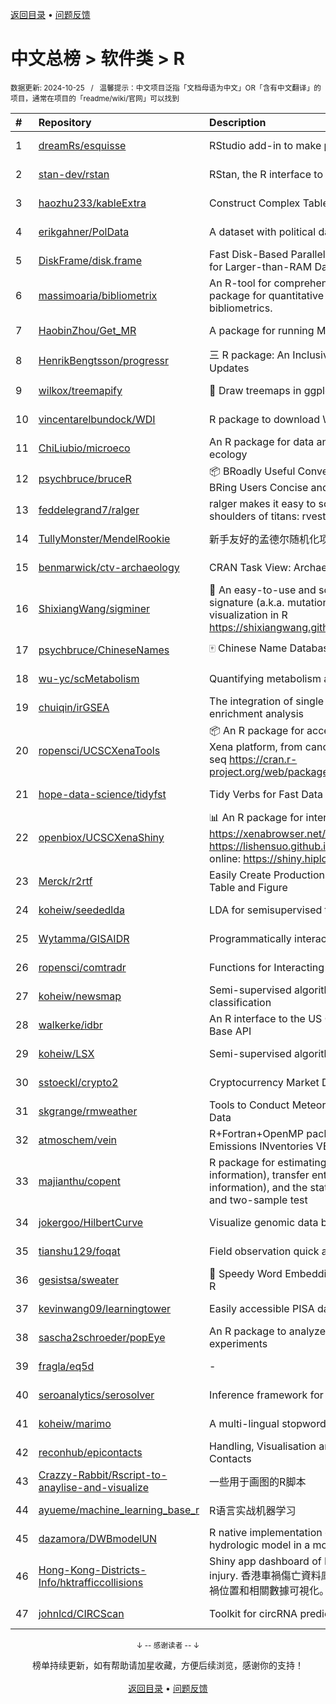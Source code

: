<a href="https://gitee.com/GrowingGit/GitHub-Chinese-Top-Charts#github中文排行榜">返回目录</a> • <a href="/content/docs/feedback.md">问题反馈</a>

# 中文总榜 > 软件类 > R
<sub>数据更新: 2024-10-25&nbsp;&nbsp;&nbsp;/&nbsp;&nbsp;&nbsp;温馨提示：中文项目泛指「文档母语为中文」OR「含有中文翻译」的项目，通常在项目的「readme/wiki/官网」可以找到</sub>

|#|Repository|Description|Stars|Updated|
|:-|:-|:-|:-|:-|
|1|[dreamRs/esquisse](https://github.com/dreamRs/esquisse)|RStudio add-in to make plots interactively with ggplot2|1777|2024-09-18|
|2|[stan-dev/rstan](https://github.com/stan-dev/rstan)|RStan, the R interface to Stan|1041|2024-10-23|
|3|[haozhu233/kableExtra](https://github.com/haozhu233/kableExtra)|Construct Complex Table with knitr::kable() + pipe. |689|2024-07-10|
|4|[erikgahner/PolData](https://github.com/erikgahner/PolData)|A dataset with political datasets|625|2024-10-20|
|5|[DiskFrame/disk.frame](https://github.com/DiskFrame/disk.frame)|Fast Disk-Based Parallelized Data Manipulation Framework for Larger-than-RAM Data|594|2024-09-10|
|6|[massimoaria/bibliometrix](https://github.com/massimoaria/bibliometrix)|An R-tool for comprehensive science mapping analysis. A package for quantitative research in scientometrics and bibliometrics.|509|2024-10-15|
|7|[HaobinZhou/Get_MR](https://github.com/HaobinZhou/Get_MR)|A package for running MR In batches and in parallel quickly|283|2024-09-30|
|8|[HenrikBengtsson/progressr](https://github.com/HenrikBengtsson/progressr)|三 R package: An Inclusive, Unifying API for Progress Updates|280|2024-10-19|
|9|[wilkox/treemapify](https://github.com/wilkox/treemapify)|🌳 Draw treemaps in ggplot2|214|2024-06-15|
|10|[vincentarelbundock/WDI](https://github.com/vincentarelbundock/WDI)|R package to download World Bank data|211|2024-09-16|
|11|[ChiLiubio/microeco](https://github.com/ChiLiubio/microeco)|An R package for data analysis in microbial community ecology|199|2024-10-16|
|12|[psychbruce/bruceR](https://github.com/psychbruce/bruceR)|📦 BRoadly Useful Convenient and Efficient R functions that BRing Users Concise and Elegant R data analyses.|167|2024-06-16|
|13|[feddelegrand7/ralger](https://github.com/feddelegrand7/ralger)|ralger makes it easy to scrape a website. Built on the shoulders of titans: rvest, xml2. |156|2024-07-16|
|14|[TullyMonster/MendelRookie](https://github.com/TullyMonster/MendelRookie)|新手友好的孟德尔随机化项目|154|2024-04-26|
|15|[benmarwick/ctv-archaeology](https://github.com/benmarwick/ctv-archaeology)|CRAN Task View: Archaeological Science|146|2024-10-02|
|16|[ShixiangWang/sigminer](https://github.com/ShixiangWang/sigminer)|🌲 An easy-to-use and scalable toolkit for genomic alteration signature (a.k.a. mutational signature) analysis and visualization in R https://shixiangwang.github.io/sigminer/reference/index.html|144|2024-10-12|
|17|[psychbruce/ChineseNames](https://github.com/psychbruce/ChineseNames)|🀄 Chinese Name Database (1930-2008).|142|2024-07-27|
|18|[wu-yc/scMetabolism](https://github.com/wu-yc/scMetabolism)|Quantifying metabolism activity at the single-cell resolution|114|2024-08-11|
|19|[chuiqin/irGSEA](https://github.com/chuiqin/irGSEA)|The integration of single cell rank-based gene set enrichment analysis|112|2024-07-23|
|20|[ropensci/UCSCXenaTools](https://github.com/ropensci/UCSCXenaTools)|:package: An R package for accessing genomics data from UCSC Xena platform, from cancer multi-omics to single-cell RNA-seq https://cran.r-project.org/web/packages/UCSCXenaTools/|103|2024-10-15|
|21|[hope-data-science/tidyfst](https://github.com/hope-data-science/tidyfst)|Tidy Verbs for Fast Data Manipulation|96|2024-09-16|
|22|[openbiox/UCSCXenaShiny](https://github.com/openbiox/UCSCXenaShiny)|📊 An R package for interactively exploring UCSC Xena https://xenabrowser.net/datapages/; Book: https://lishensuo.github.io/UCSCXenaShiny_Book; App online: https://shiny.hiplot.cn/ucsc-xena-shiny/, htt ...|94|2024-10-15|
|23|[Merck/r2rtf](https://github.com/Merck/r2rtf)|Easily Create Production-Ready Rich Text Format (RTF) Table and Figure|76|2024-09-30|
|24|[koheiw/seededlda](https://github.com/koheiw/seededlda)|LDA for semisupervised topic modeling|73|2024-09-05|
|25|[Wytamma/GISAIDR](https://github.com/Wytamma/GISAIDR)|Programmatically interact with the GISAID database.|69|2024-09-19|
|26|[ropensci/comtradr](https://github.com/ropensci/comtradr)|Functions for Interacting with the UN Comtrade API|64|2024-09-24|
|27|[koheiw/newsmap](https://github.com/koheiw/newsmap)|Semi-supervised algorithm for geographical document classification|59|2024-06-11|
|28|[walkerke/idbr](https://github.com/walkerke/idbr)|An R interface to the US Census Bureau International Data Base API|58|2024-07-28|
|29|[koheiw/LSX](https://github.com/koheiw/LSX)|Semi-supervised algorithm for document scaling|55|2024-07-23|
|30|[sstoeckl/crypto2](https://github.com/sstoeckl/crypto2)|Cryptocurrency Market Data|53|2024-10-11|
|31|[skgrange/rmweather](https://github.com/skgrange/rmweather)|Tools to Conduct Meteorological Normalisation on Air Quality Data|49|2024-06-05|
|32|[atmoschem/vein](https://github.com/atmoschem/vein)| R+Fortran+OpenMP package to estimate Vehicular Emissions INventories VEIN. |44|2024-09-05|
|33|[majianthu/copent](https://github.com/majianthu/copent)|R package for estimating copula entropy (mutual information), transfer entropy (conditional mutual information), and the statistic for multivariate normality test and two-sample test|40|2024-06-07|
|34|[jokergoo/HilbertCurve](https://github.com/jokergoo/HilbertCurve)|Visualize genomic data by Hilbert curve|40|2024-10-08|
|35|[tianshu129/foqat](https://github.com/tianshu129/foqat)|Field observation quick analysis toolkit|33|2024-09-27|
|36|[gesistsa/sweater](https://github.com/gesistsa/sweater)|👚 Speedy Word Embedding Association Test & Extras using R|27|2024-08-12|
|37|[kevinwang09/learningtower](https://github.com/kevinwang09/learningtower)|Easily accessible PISA data|26|2024-10-10|
|38|[sascha2schroeder/popEye](https://github.com/sascha2schroeder/popEye)|An R package to analyze eye-tracking data from reading experiments|23|2024-08-21|
|39|[fragla/eq5d](https://github.com/fragla/eq5d)|-|21|2024-09-09|
|40|[seroanalytics/serosolver](https://github.com/seroanalytics/serosolver)|Inference framework for serological data|16|2024-08-15|
|41|[koheiw/marimo](https://github.com/koheiw/marimo)|A multi-lingual stopwords lists|15|2024-07-22|
|42|[reconhub/epicontacts](https://github.com/reconhub/epicontacts)|Handling, Visualisation and Analysis of Epidemiological Contacts|15|2024-04-29|
|43|[Crazzy-Rabbit/Rscript-to-anaylise-and-visualize](https://github.com/Crazzy-Rabbit/Rscript-to-anaylise-and-visualize)|一些用于画图的R脚本|13|2024-05-28|
|44|[ayueme/machine_learning_base_r](https://github.com/ayueme/machine_learning_base_r)|R语言实战机器学习|11|2024-09-11|
|45|[dazamora/DWBmodelUN](https://github.com/dazamora/DWBmodelUN)|R native implementation of the Dynamic Water Balance hydrologic model in a monthly time step |9|2024-07-11|
|46|[Hong-Kong-Districts-Info/hktrafficcollisions](https://github.com/Hong-Kong-Districts-Info/hktrafficcollisions)|Shiny app dashboard of HK traffic collisions that result in injury.   香港車禍傷亡資料庫：利用互動地圖和儀表版，將香港車禍位置和相關數據可視化。|7|2024-09-18|
|47|[johnlcd/CIRCScan](https://github.com/johnlcd/CIRCScan)|Toolkit for circRNA prediction by machine learning|6|2024-09-13|

<div align="center">
    <p><sub>↓ -- 感谢读者 -- ↓</sub></p>
    榜单持续更新，如有帮助请加星收藏，方便后续浏览，感谢你的支持！
</div>

<br/>

<div align="center"><a href="https://gitee.com/GrowingGit/GitHub-Chinese-Top-Charts#github中文排行榜">返回目录</a> • <a href="/content/docs/feedback.md">问题反馈</a></div>
